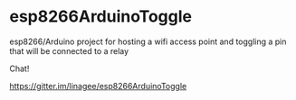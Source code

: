 # esp8266ArduinoToggle
esp8266/Arduino project for hosting a wifi access point and toggling a pin that will be connected to a relay


Chat!

https://gitter.im/linagee/esp8266ArduinoToggle

